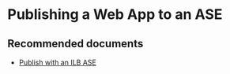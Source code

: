 <properties
	pageTitle="Publishing a Web App to an ASE"
	description="Publishing a Web App to an ASE"
	service="microsoft.ase"
	resource="ase"
	authors="shrahman"
	displayOrder=""
	selfHelpType="generic"
	supportTopicIds="32608416"
	resourceTags=""
	productPesIds="16533"
	cloudEnvironments="public, Fairfax"
	articleId="0c555506-0009-4f81-b38f-7f6abc8b1026"
	ownershipId="Compute_AppService"
/>

# Publishing a Web App to an ASE

## **Recommended documents**
* [Publish with an ILB ASE](https://docs.microsoft.com/azure/app-service/environment/create-ilb-ase#publish-with-an-ilb-ase)